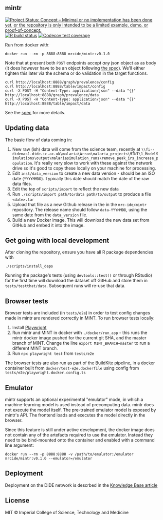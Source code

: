 ## mintr

<!-- badges: start -->
[![Project Status: Concept – Minimal or no implementation has been done yet, or the repository is only intended to be a limited example, demo, or proof-of-concept.](https://www.repostatus.org/badges/latest/concept.svg)](https://www.repostatus.org/#concept)
[![R build status](https://github.com/mrc-ide/mintr/workflows/R-CMD-check/badge.svg)](https://github.com/mrc-ide/mintr/actions)
[![Codecov test coverage](https://codecov.io/gh/mrc-ide/mintr/branch/master/graph/badge.svg)](https://codecov.io/gh/mrc-ide/mintr?branch=master)
<!-- badges: end -->

Run from docker with:

```
docker run --rm -p 8888:8888 mrcide/mintr:v0.1.0
```

Note that at present both `POST` endpoints accept *any* json object as as body (it does however have to be an object following [the spec](inst/schema/Data.schema.json)).  We'll either tighten this later via the schema or do validation in the target functions.

```
curl http://localhost:8888/graph/prevalence/config
curl http://localhost:8888/table/impact/config
curl -X POST -H "Content-Type: application/json" --data "{}" http://localhost:8888/graph/prevalence/data
curl -X POST -H "Content-Type: application/json" --data "{}" http://localhost:8888/table/impact/data
```

See the [spec](inst/schema/spec.md) for more details.

## Updating data

The basic flow of data coming in:

1. New raw (ish) data will come from the science team, recently at `\\fi--didenas1.dide.ic.ac.uk\malaria\Arran\malaria_projects\MINT\1_ModelSimulations\output\malariasimulation_runs\remove_peak_irs_increase_population`. It's really very slow to work with these against the network drive so it's good to copy these locally on your machine for processing.
1. Edit `inst/data_version` to create a new data version - should be an ISO date (`YYYYMMDD`). Typically this date should match the date of the raw data files.
1. Edit the top of `scripts/import` to reflect the new data
1. Run `./scripts/import path/to/data path/to/output` to produce a file `<date>.tar`
1. Upload that file as a new Github release in the in the `mrc-ide/mintr` repository. The release name should follow `data-YYYMMDD`, using the same date from the `data_version` file.
1. Build a new Docker image. This will download the new data set from GitHub and embed it into the image.

## Get going with local development

After cloning the repository, ensure you have all R package dependencies with

```
./scripts/install_deps
```

Running the package's tests (using `devtools::test()` or through RStudio) for the first time will download the dataset off GitHub and store them in `tests/testthat/data`. Subsequent runs will re-use that data.

## Browser tests

Browser tests are included (in `tests/e2e`) in order to test config changes made in mintr are rendered correctly in MINT. To run browser tests locally:
1. Install [Playwright](https://playwright.dev/docs/intro#installing-playwright)
2. Run mintr and MINT in docker with `./docker/run_app` - this runs the mintr docker image pushed for the current git SHA, and the master branch of MINT. Change the line `export MINT_BRANCH=master` to run a different MINT branch. 
3. Run `npx playwright test` from `tests/e2e`

The browser tests are also run as part of the BuildKite pipeline, in a docker container built from `docker/test-e2e.dockerfile` using config from `tests/e2e/playwright.docker.config.ts`

## Emulator

mintr supports an optional experimental "emulator" mode, in which a machine-learning model is used instead of precomputing data.
mintr does not execute the model itself. The pre-trained emulator model is exposed by mintr's API. The frontend loads and executes the model directly in the browser.

Since this feature is still under active development, the docker image does not contain any of the artefacts required to use the emulator.
Instead they need to be bind-mounted onto the container and enabled with a command line argument:

```
docker run --rm -p 8888:8888 -v /path/to/emulator:/emulator mrcide/mintr:v0.1.0 --emulator=/emulator
```


## Deployment

Deployment on the DIDE network is descrbed in the [Knowledge Base article](https://mrc-ide.myjetbrains.com/youtrack/articles/mrc-A-10/MINT---mintr#server)


## License

MIT © Imperial College of Science, Technology and Medicine
